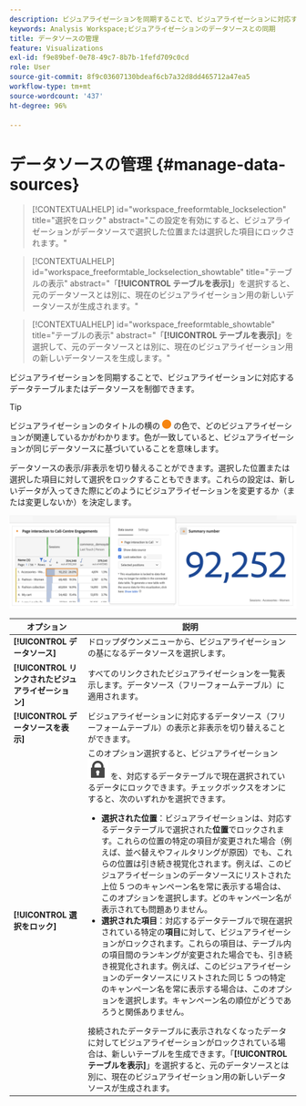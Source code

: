 ```yaml
---
description: ビジュアライゼーションを同期することで、ビジュアライゼーションに対応するデータテーブルまたはデータソースを制御できます。
keywords: Analysis Workspace;ビジュアライゼーションのデータソースとの同期
title: データソースの管理
feature: Visualizations
exl-id: f9e89bef-0e78-49c7-8b7b-1fefd709c0cd
role: User
source-git-commit: 8f9c03607130bdeaf6cb7a32d8dd465712a47ea5
workflow-type: tm+mt
source-wordcount: '437'
ht-degree: 96%

---
```


# データソースの管理 {#manage-data-sources}

<!-- markdownlint-disable MD034 -->

>[!CONTEXTUALHELP]
>id="workspace_freeformtable_lockselection"
>title="選択をロック"
>abstract="この設定を有効にすると、ビジュアライゼーションがデータソースで選択した位置または選択した項目にロックされます。"

<!-- markdownlint-enable MD034 -->

<!-- markdownlint-disable MD034 -->

>[!CONTEXTUALHELP]
>id="workspace_freeformtable_lockselection_showtable"
>title="テーブルの表示"
>abstract="「**[!UICONTROL テーブルを表示]**」を選択すると、元のデータソースとは別に、現在のビジュアライゼーション用の新しいデータソースが生成されます。"

<!-- markdownlint-enable MD034 -->

<!-- markdownlint-disable MD034 -->

>[!CONTEXTUALHELP]
>id="workspace_freeformtable_showtable"
>title="テーブルの表示"
>abstract="「**[!UICONTROL テーブルを表示]**」を選択して、元のデータソースとは別に、現在のビジュアライゼーション用の新しいデータソースを生成します。"

<!-- markdownlint-enable MD034 -->



ビジュアライゼーションを同期することで、ビジュアライゼーションに対応するデータテーブルまたはデータソースを制御できます。

>[!TIP]
>
>ビジュアライゼーションのタイトルの横の ![StatusOrange](/help/assets/icons/StatusOrange.svg) の色で、どのビジュアライゼーションが関連しているかがわかります。色が一致していると、ビジュアライゼーションが同じデータソースに基づいていることを意味します。
>

データソースの表示/非表示を切り替えることができます。選択した位置または選択した項目に対して選択をロックすることもできます。これらの設定は、新しいデータが入ってきた際にどのようにビジュアライゼーションを変更するか（または変更しないか）を決定します。

![次の節で説明するオプションを示したデータソースオプションダイアログ](assets/lock-selection.png)


| オプション | 説明 |
|--- |--- |
| **[!UICONTROL データソース]** | ドロップダウンメニューから、ビジュアライゼーションの基になるデータソースを選択します。 |
| **[!UICONTROL リンクされたビジュアライゼーション]** | すべてのリンクされたビジュアライゼーションを一覧表示します。データソース（フリーフォームテーブル）に適用されます。 |
| **[!UICONTROL データソースを表示]** | ビジュアライゼーションに対応するデータソース（フリーフォームテーブル）の表示と非表示を切り替えることができます。 |
| **[!UICONTROL 選択をロック]** | このオプション選択すると、ビジュアライゼーション ![LockClosed](/help/assets/icons/LockClosed.svg) を、対応するデータテーブルで現在選択されているデータにロックできます。チェックボックスをオンにすると、次のいずれかを選択できます。  <ul><li>**選択された位置**：ビジュアライゼーションは、対応するデータテーブルで選択された&#x200B;**位置**&#x200B;でロックされます。これらの位置の特定の項目が変更された場合（例えば、並べ替えやフィルタリングが原因）でも、これらの位置は引き続き視覚化されます。例えば、このビジュアライゼーションのデータソースにリストされた上位 5 つのキャンペーン名を常に表示する場合は、このオプションを選択します。どのキャンペーン名が表示されても問題ありません。</li> <li>**選択された項目**：対応するデータテーブルで現在選択されている特定の&#x200B;**項目**&#x200B;に対して、ビジュアライゼーションがロックされます。これらの項目は、テーブル内の項目間のランキングが変更された場合でも、引き続き視覚化されます。例えば、このビジュアライゼーションのデータソースにリストされた同じ 5 つの特定のキャンペーン名を常に表示する場合は、このオプションを選択します。キャンペーン名の順位がどうであろうと関係ありません。</li></ul>接続されたデータテーブルに表示されなくなったデータに対してビジュアライゼーションがロックされている場合は、新しいテーブルを生成できます。「**[!UICONTROL テーブルを表示]**」を選択すると、元のデータソースとは別に、現在のビジュアライゼーション用の新しいデータソースが生成されます。 |
